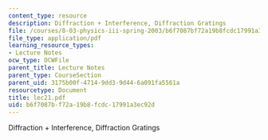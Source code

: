 ```yaml
---
content_type: resource
description: Diffraction + Interference, Diffraction Gratings
file: /courses/8-03-physics-iii-spring-2003/b6f7087bf72a19b8fcdc17991a3ec92d_lec21.pdf
file_type: application/pdf
learning_resource_types:
- Lecture Notes
ocw_type: OCWFile
parent_title: Lecture Notes
parent_type: CourseSection
parent_uid: 3175b00f-4714-9dd3-9d44-6a091fa5561a
resourcetype: Document
title: lec21.pdf
uid: b6f7087b-f72a-19b8-fcdc-17991a3ec92d
---
```

Diffraction + Interference, Diffraction Gratings

